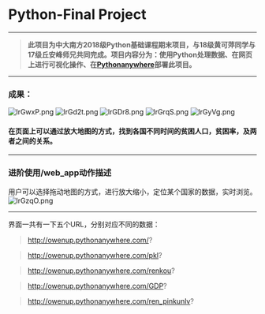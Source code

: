 # Python-Final Project
---
> **此项目为中大南方2018级Python基础课程期末项目，与18级黄可萍同学与17级丘安峰师兄共同完成。项目内容分为：使用Python处理数据、在网页上进行可视化操作、在[Pythonanywhere](http://owenup.pythonanywhere.com/?)部署此项目。**
<bar></bar>
---
### 成果：

![lrGwxP.png](https://s2.ax1x.com/2020/01/06/lrGwxP.png)
![lrGd2t.png](https://s2.ax1x.com/2020/01/06/lrGd2t.png)
![lrGDr8.png](https://s2.ax1x.com/2020/01/06/lrGDr8.png)
![lrGrqS.png](https://s2.ax1x.com/2020/01/06/lrGrqS.png)
![lrGyVg.png](https://s2.ax1x.com/2020/01/06/lrGyVg.png)


#### 在页面上可以通过放大地图的方式，找到各国不同时间的贫困人口，贫困率，及两者之间的关系。

---
### 进阶使用/web_app动作描述
用户可以选择拖动地图的方式，进行放大缩小，定位某个国家的数据，实时浏览。
![lrGzqO.png](https://s2.ax1x.com/2020/01/06/lrGzqO.png)



---
界面一共有一下五个URL，分别对应不同的数据：
> http://owenup.pythonanywhere.com/?

> http://owenup.pythonanywhere.com/pkl?

> http://owenup.pythonanywhere.com/renkou?

> http://owenup.pythonanywhere.com/GDP?

> http://owenup.pythonanywhere.com/ren_pinkunlv?





